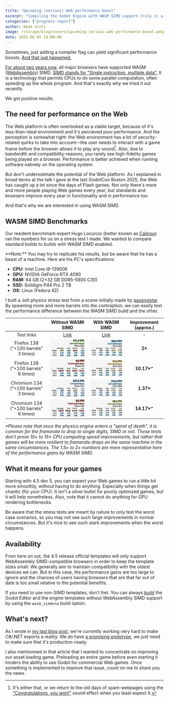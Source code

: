 ```yaml
---
title: "Upcoming (serious) Web performance boost"
excerpt: "Compiling the Godot Engine with WASM SIMD support truly is a game changer."
categories: ["progress-report"]
author: Adam Scott
image: /storage/blog/covers/upcoming-serious-web-performance-boost.webp
date: 2025-06-05 18:00:00
---
```


Sometimes, just adding a compiler flag can yield significant performance boosts. [And that just happened.](https://github.com/godotengine/godot/pull/106319)

[For about two years now](https://caniuse.com/wasm-simd), all major browsers have supported WASM ([WebAssembly](https://en.wikipedia.org/wiki/WebAssembly)) SIMD. [SIMD stands for "Single instruction, multiple data".](https://en.wikipedia.org/wiki/Single_instruction,_multiple_data) It is a technology that permits CPUs to do some parallel computation, often speeding up the whole program. And that's exactly why we tried it out recently.

We got positive results.

## The need for performance on the Web

The Web platform is often overlooked as a viable target, because of it's less-than-ideal environment and it's percieved poor performance. And the perception is somewhat right: the Web environment has a lot of security-related quirks to take into account—the user needs to interact with a game frame before the browser allows it to play any sound[^1]. Also, due to bandwidth and compatibility-reasons, you rarely see high-fidelity games being played on a browser. Performance is better achieved when running software natively on the operating system.

But don't underestimate the potential of the Web platform. As I explained in broad terms at the talk I gave at the last GodotCon Boston 2025, the Web has caught up a lot since the days of Flash games. Not only there's more and more people playing Web games every year, but standards and browsers improve every year in functionality and in performance too.

And that's why we are interested in using WASM SIMD.

## WASM SIMD Benchmarks

Our resident benchmark expert Hugo Locurcio (better known as [Calinou](https://github.com/Calinou/)) ran the numbers for us on a stress test I made. We wanted to compare standard builds to builds with WASM SIMD enabled.

<div class="note" markdown=1>
**Note:** You may try to replicate his results, but be aware that he has a beast of a machine. Here are his PC's specifications:

- **CPU:** Intel Core i9-13900K
- **GPU:** NVIDIA GeForce RTX 4090
- **RAM:** 64 GB (2×32 GB DDR5-5800 C30)
- **SSD:** Solidigm P44 Pro 2 TB
- **OS:** Linux (Fedora 42)
</div>

I built a Jolt physics stress test from a scene initially made by [passivestar](https://bsky.app/profile/passivestar.bsky.social). By spawning more and more barrels into the contraption, we can easily test the performance difference between the WASM SIMD build and the other.

| | Without WASM SIMD | With WASM SIMD | Improvement (approx.) |
| :---: | :---: | :---: | :---: |
| Test links | <a href="https://adamscott.github.io/godot-physics-demo-without-simd/" target="_blank">Link</a> | <a href="https://adamscott.github.io/godot-physics-demo-with-simd/" target="_blank">Link</a> | - |
| Firefox 138<br>("+100 barrels" 3 times) | ![Firefox 138 "+ 100 barrels" 3 times without SIMD](/storage/blog/upcoming-web-serious-performance-boost/calinou-firefox138-3times-without-wasm-simd.webp) | ![Firefox 138 "+ 100 barrels" 6 times without SIMD](/storage/blog/upcoming-web-serious-performance-boost/calinou-firefox138-3times-with-wasm-simd.webp) | **2×** |
| Firefox 138<br>("+100 barrels" 6 times) | ![Firefox 138 "+ 100 barrels" 3 times without SIMD](/storage/blog/upcoming-web-serious-performance-boost/calinou-firefox138-6times-without-wasm-simd.webp) | ![Firefox 138 "+ 100 barrels" 6 times without SIMD](/storage/blog/upcoming-web-serious-performance-boost/calinou-firefox138-6times-with-wasm-simd.webp) | **10.17×**\* |
| Chromium 134<br>("+100 barrels" 3 times) | ![Chromium 134 "+ 100 barrels" 3 times without SIMD](/storage/blog/upcoming-web-serious-performance-boost/calinou-chromium134-3times-without-wasm-simd.webp) | ![Chromium 134 "+ 100 barrels" 6 times without SIMD](/storage/blog/upcoming-web-serious-performance-boost/calinou-chromium134-3times-with-wasm-simd.webp) | **1.37×** |
| Chromium 134<br>("+100 barrels" 6 times) | ![Chromium 134 "+ 100 barrels" 3 times without SIMD](/storage/blog/upcoming-web-serious-performance-boost/calinou-chromium134-6times-without-wasm-simd.webp) | ![Chromium 134 "+ 100 barrels" 6 times without SIMD](/storage/blog/upcoming-web-serious-performance-boost/calinou-chromium134-6times-with-wasm-simd.webp) | **14.17×**\* |

_\*Please note that once the physics engine enters a "spiral of death", it is common for the framerate to drop to single digits, SIMD or not. These tests don't prove 10× to 15× CPU computing speed improvements, but rather that games will be more resilient to framerate drops on the same machine in the same circumstances. The 1.5× to 2× numbers are more representative here of the performance gains by WASM SIMD._

## What it means for your games

Starting with 4.5 dev 5, you can expect your Web games to run a little bit more smoothly, without having to do anything. Especially when things get chaotic (for your CPU). It isn't a silver bullet for poorly optimized games, but it will help nonetheless. Also, note that it cannot do anything for GPU rendering bottlenecks.

Be aware that the stress tests are meant by nature to only test the worst case scenarios, so you may not see such large improvements in normal circumstances. But it's nice to see such stark improvements when the worst happens.

## Availability

From here on out, the 4.5 release official templates will only support WebAssembly SIMD-compatible browsers in order to keep the template sizes small. We generally aim to maintain compatibility with the oldest devices we can. But in this case, the performance gains are too large to ignore and the chances of users having browsers that are that far out of date is too small relative to the potential benefits.

If you need to use non-SIMD templates, don't fret. You can always [build](https://docs.godotengine.org/en/stable/contributing/development/compiling/index.html) the Godot Editor and the engine templates without WebAssembly SIMD support by using the `wasm_simd=no` build option.

## What's next?

As I wrote in [my last blog post](/article/live-from-godotcon-boston-web-dotnet-prototype/), we're currently working very hard to make C#/.NET exports a reality. We do have [a promising prototype](https://lab.godotengine.org/godot-dotnet-web/), we just need to make sure that it's production-ready.

I also mentionned in that article that I wanted to concentrate on improving our asset loading game. Preloading an entire game before even starting it hinders the ability to use Godot for commercial Web games. Once something is implemented to improve that issue, count on me to share you the news.

[^1]: It's either that, or we return to the old days of spam-webpages using the ["Congratulations, you won!"](https://www.youtube.com/watch?v=WckVsX5-uyE) sound effect when you least expect it.
